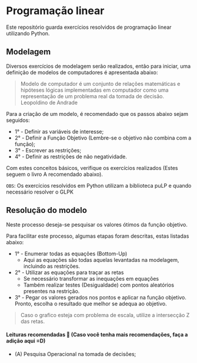 # Programação linear

Este repositório guarda exercícios resolvidos de programação linear utilizando Python.

## Modelagem

Diversos exercícios de modelagem serão realizados, então para iniciar, uma definição de modelos de computadores é apresentada abaixo:

> Modelo de computador é um conjunto de relações matemáticas e hipóteses lógicas implementadas em computador como uma representação de um problema real da tomada de decisão. Leopoldino de Andrade

Para a criação de um modelo, é recomendado que os passos abaixo sejam seguidos:

- 1° - Definir as variáveis de interesse;
- 2° - Definir a Função Objetivo (Lembre-se o objetivo não combina com a função);
- 3° - Escrever as restrições;
- 4° - Definir as restrições de não negatividade.

Com estes conceitos básicos, verifique os exercícios realizados (Estes seguem o livro A recomendado abaixo).

`OBS`: Os exercícios resolvidos em Python utilizam a biblioteca puLP e quando necessário resolver o GLPK

## Resolução do modelo

Neste processo deseja-se pesquisar os valores ótimos da função objetivo. 

Para facilitar este processo, algumas etapas foram descritas, estas listadas abaixo:

- 1° - Enumerar todas as equações (Bottom-Up)
	- Aqui as equações são todas aquelas levantadas na modelagem, incluindo as restrições.
- 2° - Utilizar as equações para traçar as retas
	- Se necessário transformar as inequações em equações
	- Também realizar testes (Desigualdade) com pontos aleatórios presentes na restrição.
- 3° - Pegar os valores gerados nos pontos e aplicar na função objetivo. Pronto, escolha o resultado que melhor se adequa ao objetivo.

> Caso o grafico esteja com problema de escala, utilize a intersecção Z das retas.


#### Leituras recomendadas :bookmark_tabs: (Caso você tenha mais recomendações, faça a adição aqui =D)

- (A) Pesquisa Operacional na tomada de decisões;


